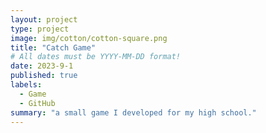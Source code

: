 ```yaml
---
layout: project
type: project
image: img/cotton/cotton-square.png
title: "Catch Game"
# All dates must be YYYY-MM-DD format!
date: 2023-9-1
published: true
labels:
  - Game
  - GitHub
summary: "a small game I developed for my high school."
---
```

